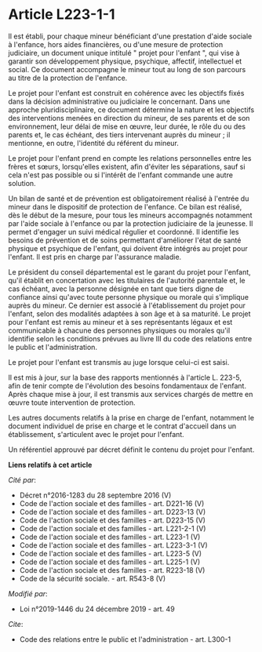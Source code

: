 # Article L223-1-1

Il est établi, pour chaque mineur bénéficiant d'une prestation d'aide sociale à l'enfance, hors aides financières, ou d'une
mesure de protection judiciaire, un document unique intitulé " projet pour l'enfant ", qui vise à garantir son développement
physique, psychique, affectif, intellectuel et social. Ce document accompagne le mineur tout au long de son parcours au titre
de la protection de l'enfance.

Le projet pour l'enfant est construit en cohérence avec les objectifs fixés dans la décision administrative ou judiciaire le
concernant. Dans une approche pluridisciplinaire, ce document détermine la nature et les objectifs des interventions menées
en direction du mineur, de ses parents et de son environnement, leur délai de mise en œuvre, leur durée, le rôle du ou des
parents et, le cas échéant, des tiers intervenant auprès du mineur ; il mentionne, en outre, l'identité du référent du
mineur.

Le projet pour l'enfant prend en compte les relations personnelles entre les frères et sœurs, lorsqu'elles existent, afin
d'éviter les séparations, sauf si cela n'est pas possible ou si l'intérêt de l'enfant commande une autre solution.

Un bilan de santé et de prévention est obligatoirement réalisé à l'entrée du mineur dans le dispositif de protection de
l'enfance. Ce bilan est réalisé, dès le début de la mesure, pour tous les mineurs accompagnés notamment par l'aide sociale à
l'enfance ou par la protection judiciaire de la jeunesse. Il permet d'engager un suivi médical régulier et coordonné. Il
identifie les besoins de prévention et de soins permettant d'améliorer l'état de santé physique et psychique de l'enfant, qui
doivent être intégrés au projet pour l'enfant. Il est pris en charge par l'assurance maladie.

Le président du conseil départemental est le garant du projet pour l'enfant, qu'il établit en concertation avec les
titulaires de l'autorité parentale et, le cas échéant, avec la personne désignée en tant que tiers digne de confiance ainsi
qu'avec toute personne physique ou morale qui s'implique auprès du mineur. Ce dernier est associé à l'établissement du projet
pour l'enfant, selon des modalités adaptées à son âge et à sa maturité. Le projet pour l'enfant est remis au mineur et à ses
représentants légaux et est communicable à chacune des personnes physiques ou morales qu'il identifie selon les conditions
prévues au livre III du code des relations entre le public et l'administration.

Le projet pour l'enfant est transmis au juge lorsque celui-ci est saisi.

Il est mis à jour, sur la base des rapports mentionnés à l'article L. 223-5, afin de tenir compte de l'évolution des besoins
fondamentaux de l'enfant. Après chaque mise à jour, il est transmis aux services chargés de mettre en œuvre toute
intervention de protection.

Les autres documents relatifs à la prise en charge de l'enfant, notamment le document individuel de prise en charge et le
contrat d'accueil dans un établissement, s'articulent avec le projet pour l'enfant.

Un référentiel approuvé par décret définit le contenu du projet pour l'enfant.

**Liens relatifs à cet article**

_Cité par_:

  - Décret n°2016-1283 du 28 septembre 2016 (V)
  - Code de l'action sociale et des familles - art. D221-16 (V)
  - Code de l'action sociale et des familles - art. D223-13 (V)
  - Code de l'action sociale et des familles - art. D223-15 (V)
  - Code de l'action sociale et des familles - art. L221-2-1 (V)
  - Code de l'action sociale et des familles - art. L223-1 (V)
  - Code de l'action sociale et des familles - art. L223-3-1 (V)
  - Code de l'action sociale et des familles - art. L223-5 (V)
  - Code de l'action sociale et des familles - art. L225-1 (V)
  - Code de l'action sociale et des familles - art. R223-18 (V)
  - Code de la sécurité sociale. - art. R543-8 (V)

_Modifié par_:

  - Loi n°2019-1446 du 24 décembre 2019 - art. 49

_Cite_:

  - Code des relations entre le public et l'administration - art. L300-1
